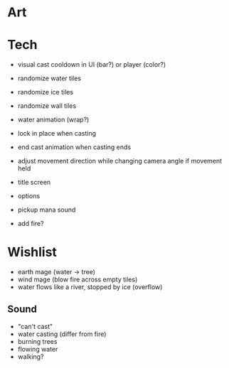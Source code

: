 # Art

# Tech
- visual cast cooldown in UI (bar?) or player (color?)
- randomize water tiles
- randomize ice tiles
- randomize wall tiles

- water animation (wrap?)

- lock in place when casting
- end cast animation when casting ends
- adjust movement direction while changing camera angle if movement held

- title screen
- options

- pickup mana sound

- add fire?

# Wishlist
- earth mage (water -> tree)
- wind mage (blow fire across empty tiles)
- water flows like a river, stopped by ice (overflow)

## Sound
- "can't cast"
- water casting (differ from fire)
- burning trees
- flowing water
- walking?

